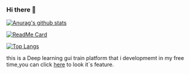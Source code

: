### Hi there 👋

<!--
**ZHEQIUSHUI/ZHEQIUSHUI** is a ✨ _special_ ✨ repository because its `README.md` (this file) appears on your GitHub profile.

Here are some ideas to get you started:

- 🔭 I’m currently working on ...
- 🌱 I’m currently learning ...
- 👯 I’m looking to collaborate on ...
- 🤔 I’m looking for help with ...
- 💬 Ask me about ...
- 📫 How to reach me: ...
- 😄 Pronouns: ...
- ⚡ Fun fact: ...
-->

[![Anurag's github stats](https://github-readme-stats.vercel.app/api?username=ZHEQIUSHUI&show_icons=true)](https://github.com/ZHEQIUSHUI?tab=repositories)

[![ReadMe Card](https://github-readme-stats.vercel.app/api/pin/?username=ZHEQIUSHUI&repo=Violence-Recognition-Dataset)](https://github.com/ZHEQIUSHUI/Violence-Recognition-Dataset)

[![Top Langs](https://github-readme-stats.vercel.app/api/top-langs/?username=ZHEQIUSHUI)]()



this is a Deep learning gui train platform that i developmemt in my free time,you can click [here](https://github.com/ZHEQIUSHUI/ScutumDemo) to look it`s feature.

<!--
<a href="https://github.com/anuraghazra/github-readme-stats">
  <img align="center" src="https://github-readme-stats.vercel.app/api?username=ZHEQIUSHUI&show_icons=true&repo=Violence-Recognition-Dataset" />
</a>
<a href="https://github.com/anuraghazra/convoychat">
  <img align="center" src="https://github-readme-stats.vercel.app/api/top-langs/?username=ZHEQIUSHUI" />
</a>
-->
